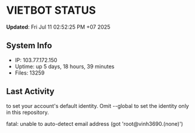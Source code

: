 # VIETBOT STATUS
**Updated**: Fri Jul 11 02:52:25 PM +07 2025

## System Info
- IP: 103.77.172.150
- Uptime: up 5 days, 18 hours, 39 minutes
- Files: 13259

## Last Activity

to set your account's default identity.
Omit --global to set the identity only in this repository.

fatal: unable to auto-detect email address (got 'root@vinh3690.(none)')
